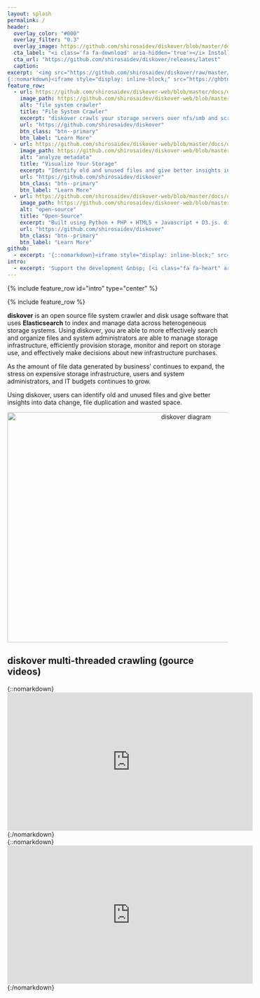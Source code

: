 ```yaml
---
layout: splash
permalink: /
header:
  overlay_color: "#000"
  overlay_filter: "0.3"
  overlay_image: https://github.com/shirosaidev/diskover/blob/master/docs/_pages/heatmap.png?raw=true
  cta_label: "<i class='fa fa-download' aria-hidden='true'></i> Install Now"
  cta_url: "https://github.com/shirosaidev/diskover/releases/latest"
  caption:
excerpt: '<img src="https://github.com/shirosaidev/diskover/raw/master/docs/diskover.png?raw=true" style="width: 183px; float: left; margin: 0px 30px 10px 0px;">File system crawler, storage search engine and analytics software powered by Elasticsearch to help visualize and manage your disk space usage.<br /> <small><a href="https://github.com/shirosaidev/diskover/releases/tag/v1.5.0-beta.5">Latest release v1.5.0-beta.5</a></small><br /><br />
{::nomarkdown}<iframe style="display: inline-block;" src="https://ghbtns.com/github-btn.html?user=shirosaidev&repo=diskover&type=star&count=true&size=large" frameborder="0" scrolling="0" width="160px" height="30px"></iframe> <iframe style="display: inline-block;" src="https://ghbtns.com/github-btn.html?user=shirosaidev&repo=diskover&type=fork&count=true&size=large" frameborder="0" scrolling="0" width="158px" height="30px"></iframe>{:/nomarkdown}'
feature_row:
  - url: https://github.com/shirosaidev/diskover-web/blob/master/docs/diskover-web-filetree-screenshot.png?raw=true
    image_path: https://github.com/shirosaidev/diskover-web/blob/master/docs/diskover-web-filetree-screenshot.png?raw=true
    alt: "file system crawler"
    title: "File System Crawler"
    excerpt: "diskover crawls your storage servers over nfs/smb and scrapes file/directory meta data into Elasticsearch."
    url: "https://github.com/shirosaidev/diskover"
    btn_class: "btn--primary"
    btn_label: "Learn More"
  - url: https://github.com/shirosaidev/diskover-web/blob/master/docs/diskover-web-dashboard-screenshot.png?raw=true
    image_path: https://github.com/shirosaidev/diskover-web/blob/master/docs/diskover-web-dashboard-screenshot.png?raw=true
    alt: "analyze metadata"
    title: "Visualize Your Storage"
    excerpt: "Identify old and unused files and give better insights into data change, duplicate files and wasted disk space."
    url: "https://github.com/shirosaidev/diskover"
    btn_class: "btn--primary"
    btn_label: "Learn More"
  - url: https://github.com/shirosaidev/diskover-web/blob/master/docs/diskover-web-treemap-screenshot.png?raw=true
    image_path: https://github.com/shirosaidev/diskover-web/blob/master/docs/diskover-web-treemap-screenshot.png?raw=true
    alt: "open-source"
    title: "Open-Source"
    excerpt: "Built using Python + PHP + HTML5 + Javascript + D3.js. diskover runs on Linux and macOS."
    url: "https://github.com/shirosaidev/diskover"
    btn_class: "btn--primary"
    btn_label: "Learn More"
github:
  - excerpt: '{::nomarkdown}<iframe style="display: inline-block;" src="https://ghbtns.com/github-btn.html?user=shirosaidev&repo=diskover&type=star&count=true&size=large" frameborder="0" scrolling="0" width="160px" height="30px"></iframe> <iframe style="display: inline-block;" src="https://ghbtns.com/github-btn.html?user=shirosaidev&repo=diskover&type=fork&count=true&size=large" frameborder="0" scrolling="0" width="158px" height="30px"></iframe>{:/nomarkdown}'
intro:
  - excerpt: 'Support the development &nbsp; [<i class="fa fa-heart" aria-hidden="true"></i> Sponsor Patreon](https://www.patreon.com/diskover){: .btn .btn--primary} [<i class="fa fa-credit-card" aria-hidden="true"></i> Donate PayPal](https://www.paypal.com/cgi-bin/webscr?cmd=_s-xclick&hosted_button_id=CLF223XAS4W72){: .btn .btn--primary}'
---
```


{% include feature_row id="intro" type="center" %}

{% include feature_row %}

<p><strong>diskover</strong> is an open source file system crawler and disk usage software that uses <strong>Elasticsearch</strong> to index and manage data across heterogeneous storage systems. Using diskover, you are able to more effectively search and organize files and system administrators are able to manage storage infrastructure, efficiently provision storage, monitor and report on storage use, and effectively make decisions about new infrastructure purchases.</p>
<p>As the amount of file data generated by business' continues to expand, the stress on expensive storage infrastructure, users and system administrators, and IT budgets continues to grow.</p>
<p>Using diskover, users can identify old and unused files and give better insights into data change, file duplication and wasted space.</p>
<div align="center"><img src="https://github.com/shirosaidev/diskover/blob/master/docs/diskover-diagram1-dark.png?raw=true" alt="diskover diagram" width="800" height="525"/></div>
<h2>diskover multi-threaded crawling (gource videos)</h2>
{::nomarkdown}<iframe width="560" height="315" src="https://www.youtube.com/embed/qKLJjZ0TMqA?rel=0" frameborder="0" allow="autoplay; encrypted-media" allowfullscreen></iframe>{:/nomarkdown}<br />
{::nomarkdown}<iframe width="560" height="315" src="https://www.youtube.com/embed/InlfK8GQ-kM?rel=0" frameborder="0" allow="autoplay; encrypted-media" allowfullscreen></iframe>{:/nomarkdown}
